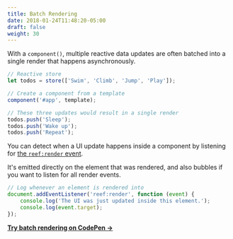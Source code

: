 ```yaml
---
title: Batch Rendering
date: 2018-01-24T11:48:20-05:00
draft: false
weight: 30
---
```


With a `component()`, multiple reactive data updates are often batched into a single render that happens asynchronously.

```js
// Reactive store
let todos = store(['Swim', 'Climb', 'Jump', 'Play']);

// Create a component from a template
component('#app', template);

// These three updates would result in a single render
todos.push('Sleep');
todos.push('Wake up');
todos.push('Repeat');
```

You can detect when a UI update happens inside a component by listening for [the `reef:render` event](/api#lifecycle-events).

It's emitted directly on the element that was rendered, and also bubbles if you want to listen for all render events.

```js
// Log whenever an element is rendered into
document.addEventListener('reef:render', function (event) {
	console.log('The UI was just updated inside this element.');
	console.log(event.target);
});
```

**[Try batch rendering on CodePen &rarr;](https://codepen.io/cferdinandi/pen/wvRbxyE?editors=1011)**
